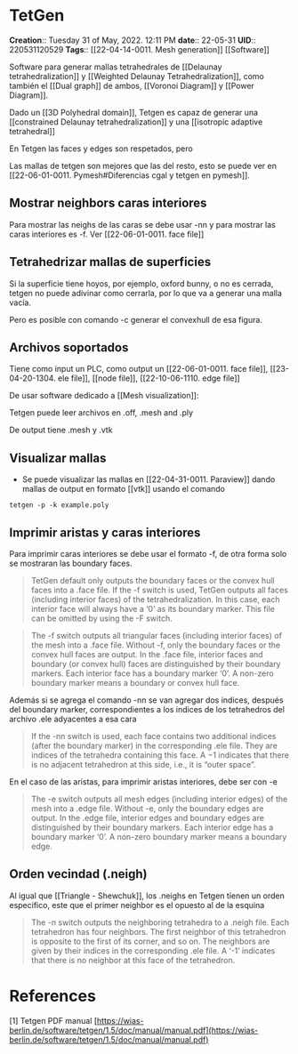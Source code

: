 # TetGen

**Creation**::  Tuesday 31 of May, 2022.  12:11 PM
**date**:: 22-05-31
**UID**:: 220531120529
**Tags**:: [[22-04-14-0011. Mesh generation]] [[Software]]

Software para generar mallas tetrahedrales de [[Delaunay tetrahedralization]] y [[Weighted Delaunay Tetrahedralization]], como también el [[Dual graph]] de ambos, [[Voronoi Diagram]] y [[Power Diagram]]. 

Dado un [[3D Polyhedral domain]], Tetgen es capaz de generar una [[constrained Delaunay tetrahedralization]] y una [[isotropic adaptive tetrahedral]]

En Tetgen las faces y edges son respetados, pero 

Las mallas de tetgen son mejores que las del resto, esto se puede ver en [[22-06-01-0011. Pymesh#Diferencias cgal y tetgen en pymesh]].

## Mostrar neighbors caras interiores
 Para mostrar las neighs de las caras se debe usar -nn y para mostrar las caras interiores es -f. Ver [[22-06-01-0011. face file]]

## Tetrahedrizar mallas de superficies

Si la superficie tiene hoyos, por ejemplo, oxford bunny, o no es cerrada, tetgen no puede adivinar como cerrarla, por lo que va a generar una malla vacía.

Pero es posible con comando -c generar el convexhull de esa figura.

## Archivos soportados
Tiene como input un PLC, como output un [[22-06-01-0011. face file]], [[23-04-20-1304. ele file]], [[node file]], [[22-10-06-1110. edge file]]

De usar software dedicado a [[Mesh visualization]]:

Tetgen puede leer archivos en .off, .mesh and .ply

De output tiene .mesh y .vtk

## Visualizar mallas
- Se puede visualizar las mallas en [[22-04-31-0011. Paraview]] dando mallas de output en formato [[vtk]] usando el comando


```
tetgen -p -k example.poly
```



## Imprimir aristas y caras interiores

Para imprimir caras interiores se debe usar el formato -f, de otra forma solo se mostraran las boundary faces.

> TetGen default only outputs the boundary faces or the convex hull faces into a .face file. If the -f switch is used, TetGen outputs all faces (including interior faces) of the tetrahedralization. In this case, each interior face will always have a ‘0’ as its boundary marker. This file can be omitted by using the -F switch.

> The -f switch outputs all triangular faces (including interior faces) of the mesh into a .face file. 
> Without -f, only the boundary faces or the convex hull faces are output. In the .face file, interior faces and boundary (or convex hull) faces are distinguished by their boundary markers. Each interior face has a boundary marker ‘0’. A non-zero boundary marker means a boundary or convex hull face.

Además si se agrega el comando -nn se van agregar dos indices, después del boundary marker, correspondientes a los indices de los tetrahedros del archivo .ele adyacentes a esa cara

>If the -nn switch is used, each face contains two additional indices (after the boundary marker) in the corresponding .ele file. They are indices of the tetrahedra containing this face. A −1 indicates that there is no adjacent tetrahedron at this side, i.e., it is “outer space”.

En el caso de las aristas, para imprimir aristas interiores, debe ser con -e

> The -e switch outputs all mesh edges (including interior edges) of the mesh into a .edge file.
>  Without -e, only the boundary edges are output. In the .edge file, interior edges and boundary edges are distinguished by their boundary markers. Each interior edge has a boundary marker ‘0’. A non-zero boundary marker means a boundary edge.

## Orden vecindad (.neigh)
Al igual que [[Triangle - Shewchuk]], los .neighs en Tetgen tienen  un orden especifico, este que el primer neighbor es el opuesto al de la esquina

> The -n switch outputs the neighboring tetrahedra to a .neigh file. Each tetrahedron has four neighbors. 
> The first neighbor of this tetrahedron is opposite to the first of its corner, and so on. The neighbors are given by their indices in the corresponding .ele file. A ‘-1’ indicates that there is no neighbor at this face of the tetrahedron.

# References
[1]  Tetgen PDF manual [https://wias-berlin.de/software/tetgen/1.5/doc/manual/manual.pdf](https://wias-berlin.de/software/tetgen/1.5/doc/manual/manual.pdf)